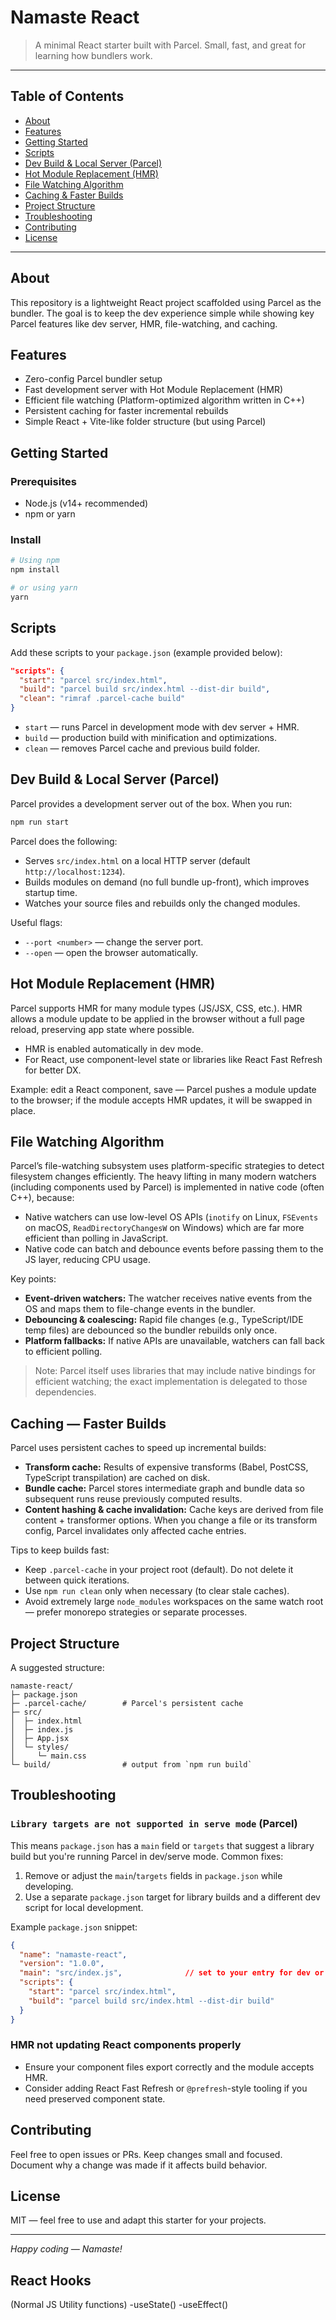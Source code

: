 # Namaste React

> A minimal React starter built with Parcel. Small, fast, and great for learning how bundlers work.

---

## Table of Contents

* [About](#about)
* [Features](#features)
* [Getting Started](#getting-started)
* [Scripts](#scripts)
* [Dev Build & Local Server (Parcel)](#dev-build--local-server-parcel)
* [Hot Module Replacement (HMR)](#hot-module-replacement-hmr)
* [File Watching Algorithm](#file-watching-algorithm)
* [Caching & Faster Builds](#caching--faster-builds)
* [Project Structure](#project-structure)
* [Troubleshooting](#troubleshooting)
* [Contributing](#contributing)
* [License](#license)

---

## About

This repository is a lightweight React project scaffolded using Parcel as the bundler. The goal is to keep the dev experience simple while showing key Parcel features like dev server, HMR, file-watching, and caching.

## Features

* Zero-config Parcel bundler setup
* Fast development server with Hot Module Replacement (HMR)
* Efficient file watching (Platform-optimized algorithm written in C++)
* Persistent caching for faster incremental rebuilds
* Simple React + Vite-like folder structure (but using Parcel)

## Getting Started

### Prerequisites

* Node.js (v14+ recommended)
* npm or yarn

### Install

```bash
# Using npm
npm install

# or using yarn
yarn
```

## Scripts

Add these scripts to your `package.json` (example provided below):

```json
"scripts": {
  "start": "parcel src/index.html",
  "build": "parcel build src/index.html --dist-dir build",
  "clean": "rimraf .parcel-cache build"
}
```

* `start` — runs Parcel in development mode with dev server + HMR.
* `build` — production build with minification and optimizations.
* `clean` — removes Parcel cache and previous build folder.

## Dev Build & Local Server (Parcel)

Parcel provides a development server out of the box. When you run:

```bash
npm run start
```

Parcel does the following:

* Serves `src/index.html` on a local HTTP server (default `http://localhost:1234`).
* Builds modules on demand (no full bundle up-front), which improves startup time.
* Watches your source files and rebuilds only the changed modules.

Useful flags:

* `--port <number>` — change the server port.
* `--open` — open the browser automatically.

## Hot Module Replacement (HMR)

Parcel supports HMR for many module types (JS/JSX, CSS, etc.). HMR allows a module update to be applied in the browser without a full page reload, preserving app state where possible.

* HMR is enabled automatically in dev mode.
* For React, use component-level state or libraries like React Fast Refresh for better DX.

Example: edit a React component, save — Parcel pushes a module update to the browser; if the module accepts HMR updates, it will be swapped in place.

## File Watching Algorithm

Parcel’s file-watching subsystem uses platform-specific strategies to detect filesystem changes efficiently. The heavy lifting in many modern watchers (including components used by Parcel) is implemented in native code (often C++), because:

* Native watchers can use low-level OS APIs (`inotify` on Linux, `FSEvents` on macOS, `ReadDirectoryChangesW` on Windows) which are far more efficient than polling in JavaScript.
* Native code can batch and debounce events before passing them to the JS layer, reducing CPU usage.

Key points:

* **Event-driven watchers:** The watcher receives native events from the OS and maps them to file-change events in the bundler.
* **Debouncing & coalescing:** Rapid file changes (e.g., TypeScript/IDE temp files) are debounced so the bundler rebuilds only once.
* **Platform fallbacks:** If native APIs are unavailable, watchers can fall back to efficient polling.

> Note: Parcel itself uses libraries that may include native bindings for efficient watching; the exact implementation is delegated to those dependencies.

## Caching — Faster Builds

Parcel uses persistent caches to speed up incremental builds:

* **Transform cache:** Results of expensive transforms (Babel, PostCSS, TypeScript transpilation) are cached on disk.
* **Bundle cache:** Parcel stores intermediate graph and bundle data so subsequent runs reuse previously computed results.
* **Content hashing & cache invalidation:** Cache keys are derived from file content + transformer options. When you change a file or its transform config, Parcel invalidates only affected cache entries.

Tips to keep builds fast:

* Keep `.parcel-cache` in your project root (default). Do not delete it between quick iterations.
* Use `npm run clean` only when necessary (to clear stale caches).
* Avoid extremely large `node_modules` workspaces on the same watch root — prefer monorepo strategies or separate processes.

## Project Structure

A suggested structure:

```
namaste-react/
├─ package.json
├─ .parcel-cache/        # Parcel's persistent cache
├─ src/
│  ├─ index.html
│  ├─ index.js
│  ├─ App.jsx
│  └─ styles/
│     └─ main.css
└─ build/                # output from `npm run build`
```

## Troubleshooting

### `Library targets are not supported in serve mode` (Parcel)

This means `package.json` has a `main` field or `targets` that suggest a library build but you're running Parcel in dev/serve mode. Common fixes:

1. Remove or adjust the `main`/`targets` fields in `package.json` while developing.
2. Use a separate `package.json` target for library builds and a different dev script for local development.

Example `package.json` snippet:

```json
{
  "name": "namaste-react",
  "version": "1.0.0",
  "main": "src/index.js",              // set to your entry for dev or remove
  "scripts": {
    "start": "parcel src/index.html",
    "build": "parcel build src/index.html --dist-dir build"
  }
}
```

### HMR not updating React components properly

* Ensure your component files export correctly and the module accepts HMR.
* Consider adding React Fast Refresh or `@prefresh`-style tooling if you need preserved component state.

## Contributing

Feel free to open issues or PRs. Keep changes small and focused. Document why a change was made if it affects build behavior.

## License

MIT — feel free to use and adapt this starter for your projects.

---

*Happy coding — Namaste!*

## React Hooks

  (Normal JS Utility functions)
   -useState()
   -useEffect()
